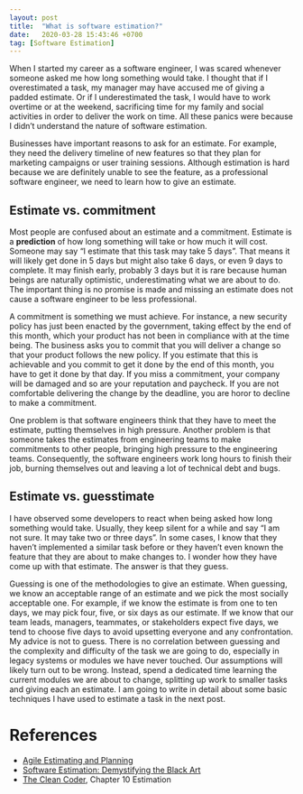 ```yaml
---
layout: post
title:  "What is software estimation?"
date:   2020-03-28 15:43:46 +0700
tag: [Software Estimation]
---
```

When I started my career as a software engineer, I was scared whenever someone asked me how long something would take. I thought that if I overestimated a task, my manager may have accused me of giving a padded estimate. Or if I underestimated the task, I would have to work overtime or at the weekend, sacrificing time for my family and social activities in order to deliver the work on time. All these panics were because I didn’t understand the nature of software estimation.

Businesses have important reasons to ask for an estimate. For example, they need the delivery timeline of new features so that they plan for marketing campaigns or user training sessions. Although estimation is hard because we are definitely unable to see the feature, as a professional software engineer, we need to learn how to give an estimate.

## Estimate vs. commitment

Most people are confused about an estimate and a commitment. Estimate is a **prediction** of how long something will take or how much it will cost. Someone may say “I estimate that this task may take 5 days”. That means it will likely get done in 5 days but might also take 6 days, or even 9 days to complete. It may finish early, probably 3 days but it is rare because human beings are naturally optimistic, underestimating what we are about to do. The important thing is no promise is made and missing an estimate does not cause a software engineer to be less professional.

A commitment is something we must achieve. For instance, a new security policy has just been enacted by the government, taking effect by the end of this month, which your product has not been in compliance with at the time being. The business asks you to commit that you will deliver a change so that your product follows the new policy. If you estimate that this is achievable and you commit to get it done by the end of this month, you have to get it done by that day. If you miss a commitment, your company will be  damaged and so are your reputation and paycheck. If you are not comfortable delivering the change by the deadline, you are horor to decline to make a commitment.

One problem is that software engineers think that they have to meet the estimate, putting themselves in high pressure. Another problem is that someone takes the estimates from engineering teams to make commitments to other people, bringing high pressure to the engineering teams. Consequently, the software engineers work long hours to finish their job, burning themselves out and leaving a lot of technical debt and bugs.

## Estimate vs. guesstimate

I have observed some developers to react when being asked how long something would take. Usually, they keep silent for a while and say “I am not sure. It may take two or three days”. In some cases, I know that they haven’t implemented a similar task before or they haven’t even known the feature that they are about to make changes to. I wonder how they have come up with that estimate. The answer is that they guess.

Guessing is one of the methodologies to give an estimate. When guessing, we know an acceptable range of an estimate and we pick the most socially acceptable one. For example, if we know the estimate is from one to ten days, we may pick four, five, or six days as our estimate. If we know that our team leads, managers, teammates, or stakeholders expect five days, we tend to choose five days to avoid upsetting everyone and any confrontation. My advice is not to guess. There is no correlation between guessing and the complexity and difficulty of the task we are going to do, especially in legacy systems or modules we have never touched. Our assumptions will likely turn out to be wrong. Instead, spend a dedicated time learning the current modules we are about to change, splitting up work to smaller tasks and giving each an estimate. I am going to write in detail about some basic techniques I have used to estimate a task in the next post.

# References

- [Agile Estimating and Planning](https://www.amazon.com/Agile-Estimating-Planning-Mike-Cohn/dp/0131479415)
- [Software Estimation: Demystifying the Black Art](https://www.amazon.com/Software-Estimation-Demystifying-Developer-Practices/dp/0735605351)
- [The Clean Coder](https://www.amazon.com/Clean-Coder-Conduct-Professional-Programmers/dp/0137081073), Chapter 10 Estimation
